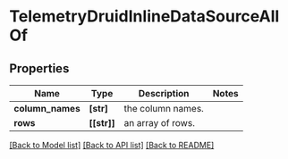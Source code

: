 # TelemetryDruidInlineDataSourceAllOf

## Properties
Name | Type | Description | Notes
------------ | ------------- | ------------- | -------------
**column_names** | **[str]** | the column names. | 
**rows** | **[[str]]** | an array of rows. | 

[[Back to Model list]](../README.md#documentation-for-models) [[Back to API list]](../README.md#documentation-for-api-endpoints) [[Back to README]](../README.md)


